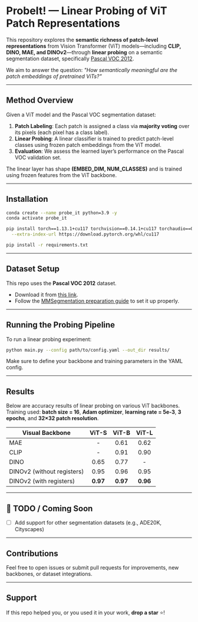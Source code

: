 # ProbeIt! — Linear Probing of ViT Patch Representations

This repository explores the **semantic richness of patch-level representations** from Vision Transformer (ViT) models—including **CLIP, DINO, MAE, and DINOv2**—through **linear probing** on a semantic segmentation dataset, specifically [Pascal VOC 2012](http://host.robots.ox.ac.uk/pascal/VOC/).

We aim to answer the question: _"How semantically meaningful are the patch embeddings of pretrained ViTs?"_

---

##  Method Overview

Given a ViT model and the Pascal VOC segmentation dataset:

1. **Patch Labeling**: Each patch is assigned a class via **majority voting** over its pixels (each pixel has a class label).
2. **Linear Probing**: A linear classifier is trained to predict patch-level classes using frozen patch embeddings from the ViT model.
3. **Evaluation**: We assess the learned layer’s performance on the Pascal VOC validation set.

The linear layer has shape **(EMBED_DIM, NUM_CLASSES)** and is trained using frozen features from the ViT backbone.

---

## Installation

```bash
conda create --name probe_it python=3.9 -y
conda activate probe_it

pip install torch==1.13.1+cu117 torchvision==0.14.1+cu117 torchaudio==0.13.1 \
  --extra-index-url https://download.pytorch.org/whl/cu117

pip install -r requirements.txt
```

---

## Dataset Setup

This repo uses the **Pascal VOC 2012** dataset.

- Download it from [this link](http://host.robots.ox.ac.uk/pascal/VOC/voc2012/VOCtrainval_11-May-2012.tar).
- Follow the [MMSegmentation preparation guide](https://github.com/open-mmlab/mmsegmentation/blob/master/docs/en/dataset_prepare.md#pascal-voc) to set it up properly.

---

## Running the Probing Pipeline

To run a linear probing experiment:

```bash
python main.py --config path/to/config.yaml --out_dir results/
```

Make sure to define your backbone and training parameters in the YAML config.

---

## Results

Below are accuracy results of linear probing on various ViT backbones.  
Training used: **batch size = 16**, **Adam optimizer**, **learning rate = 5e-3**, **3 epochs**, and **32×32 patch resolution**.

| **Visual Backbone**              | **ViT-S** | **ViT-B** | **ViT-L** |
|----------------------------------|:--------:|:--------:|:--------:|
| MAE                              |    -     |   0.61   |   0.62   |
| CLIP                             |    -     |   0.91   |   0.90   |
| DINO                             |   0.65   |   0.77   |    -     |
| DINOv2 (without registers)       |   0.95   |   0.96   |   0.95   |
| DINOv2 (with registers)   | **0.97** | **0.97** | **0.96** |

---

## 📌 TODO / Coming Soon

- [ ] Add support for other segmentation datasets (e.g., ADE20K, Cityscapes)

---

## Contributions

Feel free to open issues or submit pull requests for improvements, new backbones, or dataset integrations.

---
##  Support

If this repo helped you, or you used it in your work, **drop a star** ⭐!